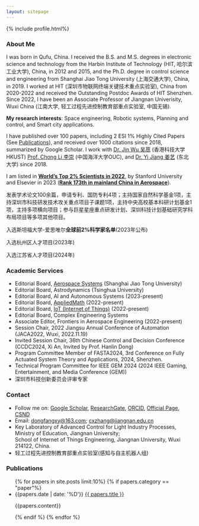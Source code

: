 ```yaml
---
layout: sitepage
---
```


[comment]: # (Insert my picture)
{% include profile.html%}

[comment]: # (Insert my resume below)

### About Me
I was born in Qufu, China. I received the B.S. and M.S. degrees in electronic science and technology from the Harbin Institute of Technology (HIT, 哈尔滨工业大学), China, in 2012 and 2015, and the Ph.D. degree in control science and engineering from Shanghai Jiao Tong University (上海交通大学), China, in 2019. I worked at HIT (深圳市物联网终端关键技术重点实验室), China from 2020-2022 and received the Outstanding Postdoc Awards of HIT Shenzhen. Since 2022, I have been an Associate Professor of Jiangnan Univerisity, Wuxi China (江南大学, 轻工过程先进控制教育部重点实验室, 中国无锡).

**My research interests**: Space engineering, Robotic systems, Planning and control, and Smart city applications. 

I have published over 100 papers, including 2 ESI 1% Highly Cited Papers (See [Publications](https://dongfangxy.github.io/publications/)), and received over 1000 citations since 2018, summarized by Google Scholar. I work with [Dr. Jin Wu 吴荩](https://zarathustr.github.io/) (香港科技大学HKUST)  [Prof. Chong Li 李崇](https://coe.ouc.edu.cn/2019/0819/c9094a256005/page.htm) (中国海洋大学OUC), and [Dr. Yi Jiang 姜艺](https://yijiang1992.github.io/) (东北大学) since 2018.

I am listed in **[World’s Top 2% Scientists in 2022](https://elsevier.digitalcommonsdata.com/datasets/btchxktzyw/6)**, by Stanford University and Elsevier in 2023 (**[Rank 173th in mainland China in Aerospace](https://mp.weixin.qq.com/s/rkxaO_kFjHpIWuZNl1ezEw)**).

发表学术论文100余篇，申请专利、国防专利4项；主持国家自然科学基金1项，主持深圳市科技研发技术攻关重点项目子课题1项，主持中央高校基本科研计划基金1项，主持多项横向项目；参与巨星星座重点研发计划、深圳科技计划基础研究学科布局项目等多项其他项目。

入选斯坦福大学-爱思唯尔**全球前2%科学家名单**(2023年公布)

入选杭州区人才项目(2023年)

入选江苏省人才项目(2024年)

### Academic Services
- Editorial Board, [Aerospace Systems](https://www.springer.com/journal/42401/editors) (Shanghai Jiao Tong University)
- Editorial Board, Astrodynamics (Tsinghua University)
- Editorial Board, AI and Autonomous Systems (2023-present)
- Editorial Board, [AppliedMath](https://www.mdpi.com/journal/appliedmath/editors) (2022-present) 
- Editorial Board, [IoT (Internet of Things)](https://www.mdpi.com/journal/IoT/editors) (2022-present) 
- Editorial Board, Complex Engineering Systems
- Associate Editor, Frontiers in Aerospace Engineering (2022-present) 
- Session Chair, 2022 Jiangsu Annual Conference of Automation (JACA2022, Wuxi, 2022.11.19)
- Invited Session Chair, 36th Chinese Control and Decision Conference (CCDC2024, Xi An, Invited by Prof. Hanlin Dong)
- Program Committee Member of FASTA2024, 3rd Conference on Fully Actuated System Theory and Applications, 2024, Shenzhen.
- Technical Program Committee for IEEE GEM 2024 (2024 IEEE Gaming, Entertainment, and Media Conference (GEM))
- 深圳市科技创新委员会评审专家


### Contact
- Follow me on:
    [Google Scholar](https://scholar.google.com/citations?user=oHzlz50AAAAJ&hl),
    [ResearchGate](https://www.researchgate.net/profile/Chengxi_Zhang5),
    [ORCID](https://orcid.org/0000-0002-3130-6497), 
    [Official Page](https://iot.jiangnan.edu.cn/info/1142/3595.htm),
    [CSND](https://blog.csdn.net/Paolu2022/article/details/135201277) 
- Email: dongfangxy@163.com; cxzhang@jiangnan.edu.cn 
- Key Laboratory of Advanced Control for Light Industry Processes, Ministry of Education, Jiangnan University; <br>
    School of Internet of Things Engineering, Jiangnan University, Wuxi 214122, China.
- 轻工过程先进控制教育部重点实验室(感知与自主机器人组)

  


### Publications
<ul>
{% for papers in site.posts limit:10%}
{% if papers.category == "paper"%}
<li>
  {{papers.date | date: '%D'}} <a href="{{site.baseurl}}{{ papers.url }}">{{ papers.title }}</a>
  <p>{{papers.content}}</p>
</li>
{% endif %}
{% endfor %}
</ul>





<!--
<a href="mailto:dongfangxy@163.com"><span style="line-height:2;">dongfangxy@163.com</span>;  <a href="mailto:cxzhang@jiangnan.edu.cn"><span style="line-height:2;">cxzhang@jiangnan.edu.cn</span>
# Experiences
* New Position, <a href="https://dongfangxy.github.io/">New Affiliation</a>, Location, 2021-
* Post-doc Position,  <a href="https://dongfangxy.github.io/">Harbin Institute of Technology</a>, School of Electronics and Information, Shenzhen, Dec 2019 - 2021.
-->

<!--
# Education
* Ph.D., Control Science and Engineering, <a href="https://dongfangxy.github.io/">Shanghai Jiao Tong University</a>, Shanghai, Mar. 2015 - Dec. 2019. 
* M.S.,  Microelectronics and Solid State Electronics, <a href="https://dongfangxy.github.io/">Harbin Institute of Technology</a>, Shenzhen, Sep. 2012 - Jan. 2015. 
* B.S.,  Electronics Science and Technology, <a href="https://dongfangxy.github.io/">Harbin Institute of Technology</a>, Weihai, Sep. 2008 - Jun. 2012.
-->

<!--
# Other information
* Service: 
国家自然科学基金信息学部函评专家 (Correspondence Review Expert of the National Natural Science Foundation of China, from 2020), Reviewer for more than 20 journals and conferences.
* Awards：
上海交大 2019 届研究生校友班级理事(2019-2024)，哈工大深圳优秀博士后(2021)。
-->

